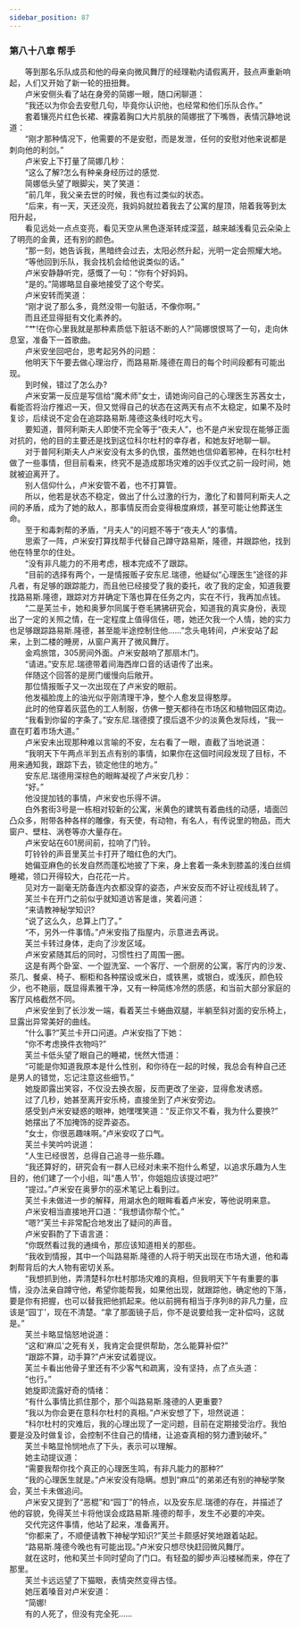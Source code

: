 ```yaml
---
sidebar_position: 87
---
```

### 第八十八章 帮手  


　　等到那名乐队成员和他的母亲向微风舞厅的经理勒内请假离开，鼓点声重新响起，人们又开始了新一轮的扭扭舞。  
　　卢米安侧头看了站在身旁的简娜一眼，随口闲聊道：  
　　“我还以为你会去安慰几句，毕竟你认识他，也经常和他们乐队合作。”  
　　套着镶亮片红色长裙、裸露着胸口大片肌肤的简娜抿了下嘴唇，表情沉静地说道：  
　　“刚才那种情况下，他需要的不是安慰，而是发泄，任何的安慰对他来说都是刺向他的利剑。”  
　　卢米安上下打量了简娜几秒：  
　　“这么了解?怎么有种亲身经历过的感觉.  
　　简娜低头望了眼脚尖，笑了笑道：  
　　“前几年，我父亲去世的时候，我也有过类似的状态。  
　　“后来，有一天，天还没亮，我妈妈就拉着我去了公寓的屋顶，陪着我等到太阳升起，  
　　看见远处一点点变亮，看见天空从黑色逐渐转成深蓝，越来越浅看见云朵染上了明亮的金黄，还有别的颜色。  
　　“那一刻，她告诉我，黑暗终会过去，太阳必然升起，光明一定会照耀大地。  
　　“等他回到乐队，我会找机会给他说类似的话。”  
　　卢米安静静听完，感慨了一句：“你有个好妈妈。  
　　“是的。”简娜略显自豪地接受了这个夸奖。  
　　卢米安转而笑道：  
　　“刚才说了那么多，竟然没带一句脏话，不像你啊。”  
　　而且还显得挺有文化素养的。  
　　“艹!在你心里我就是那种素质低下脏话不断的人?”简娜恨恨骂了一句，走向休息室，准备下一首歌曲。  
　　卢米安坐回吧台，思考起另外的问题：  
　　他明天下午要去做心理治疗，而路易斯.隆德在周日的每个时间段都有可能出现。  
　　到时候，错过了怎么办?  
　　卢米安第一反应是写信给“魔术师”女士，请她询问自己的心理医生苏茜女士，看能否将治疗推迟一天，但又觉得自己的状态在这两天有点不太稳定，如果不及时复诊，后续说不定会在追踪路易斯.隆德这条线时吃大亏。  
　　要知道，普阿利斯夫人即使不完全等于“夜夫人”，也不是卢米安现在能够正面对抗的，他的目的主要还是找到这位科尔杜村的幸存者，和她友好地聊一聊。  
　　对于普阿利斯夫人卢米安没有太多的仇恨，虽然她也信仰着邪神，在科尔杜村做了一些事情，但目前看来，终究不是造成那场灾难的凶手仪式之前一段时间，她就被迫离开了。  
　　别人信仰什么，卢米安管不着，也不打算管。  
　　所以，他若是状态不稳定，做出了什么过激的行为，激化了和普阿利斯夫人之间的矛盾，成为了她的敌人，那事情反而会变得极度麻烦，甚至可能让他葬送生命。  
　　至于和毒刺帮的矛盾，“月夫人”的问题不等于“夜夫人”的事情。  
　　思索了一阵，卢米安打算找帮手代替自己蹲守路易斯，隆德，并跟踪他，找到他在特里尔的住处。  
　　“没有非凡能力的不用考虑，根本完成不了跟踪。  
　　“目前的选择有两个，一是情报贩子安东尼.瑞德，他疑似“心理医生”途径的非凡者，有足够的跟踪能力，而且他已经接受了我的委托，收了我的定金，知道我要找路易斯.隆德，跟踪对方并确定下落也算在任务之内，实在不行，我再加点钱。  
　　“二是芙兰卡，她和奥萝尔同属于卷毛狒狒研究会，知道我的真实身份，表现出了一定的关照之情，在一定程度上值得信任，嗯，她还欠我一个人情，她的实力也足够跟踪路易斯.隆德，甚至能半途控制住他......”念头电转间，卢米安站了起来，上到二楼的睡房，从窗户离开了微风舞厅。  
　　金鸡旅馆，305房间外面。卢米安敲响了那扇木门。  
　　“请进。”安东尼.瑞德带着间海西岸口音的话语传了出来。  
　　伴随这个回答的是房门缓慢向后敞开。  
　　那位情报贩子又一次出现在了卢米安的眼前。  
　　他发福脸庞上的油光似乎刚清理干净，整个人愈发显得憨厚。  
　　此时的他穿着灰蓝色的工人制服，仿佛一整天都待在市场区和植物园区南边。  
　　“我看到你留的字条了。”安东尼.瑞德摸了摸后退不少的淡黄色发际线，“我一直在盯着市场大道。”  
　　卢米安未出现那种难以言喻的不安，左右看了一眼，直截了当地说道：  
　　“我明天下午两点半到五点有别的事情，如果你在这個时间段发现了目标，不用来通知我，跟踪下去，锁定他住的地方。”  
　　安东尼.瑞德用深棕色的眼眸凝视了卢米安几秒：  
　　“好。”  
　　他没提加钱的事情，卢米安也乐得不讲。  
　　白外套街3号是一栋相对较新的公寓，米黄色的建筑有着曲线的动感，墙面凹凸众多，附带各种各样的雕像，有天使，有动物，有名人，有传说里的物品，而大窗户、壁柱、涡卷等亦大量存在。  
　　卢米安站在601房间前，拉响了门铃。  
　　叮铃铃的声音里芙兰卡打开了暗红色的大门。  
　　她偏亚麻色的长发自然而蓬松地披了下来，身上套着一条未到膝盖的浅白丝绸睡裙，领口开得较大，白花花一片。  
　　见对方一副毫无防备连内衣都没穿的姿态，卢米安反而不好让视线乱转了。  
　　芙兰卡在开门之前似乎就知道访客是谁，笑着问道：  
　　“来请教神秘学知识?  
　　“说了这么久，总算上门了。”  
　　“不，另外一件事情。”卢米安指了指屋内，示意进去再说。  
　　芙兰卡转过身体，走向了沙发区域。  
　　卢米安紧随其后的同时，习惯性扫了周围一圈。  
　　这是有两个卧室、一个盥洗室、一个客厅、一个厨房的公寓，客厅内的沙发、茶几、餐桌、椅子、橱柜和各种摆设或米白，或铁黑，或银白，或浅灰，颜色较少，也不艳丽，既显得素雅干净，又有一种简练冷然的质感，和当前大部分家庭的客厅风格截然不同。  
　　卢米安坐到了长沙发一端，看着芙兰卡蜷曲双腿，半躺至斜对面的安乐椅上，显露出异常美好的曲线。  
　　“什么事?”芙兰卡开口问道。卢米安指了下她：  
　　“你不考虑换件衣物吗?”  
　　芙兰卡低头望了眼自己的睡裙，恍然大悟道：  
　　“可能是你知道我原本是什么性别，和你待在一起的时候，我总会有种自己还是男人的错觉，忘记注意这些细节。”  
　　她旋即露出笑容，不仅没去换衣服，反而更改了坐姿，显得愈发诱惑。  
　　过了几秒，她甚至离开安乐椅，直接坐到了卢米安旁边。  
　　感受到卢米安疑惑的眼神，她嘿嘿笑道：“反正你又不看，我为什么要换?”  
　　她摆出了不加掩饰的捉弄姿态。  
　　“女士，你很恶趣味啊。”卢米安叹了口气。  
　　芙兰卡笑吟吟说道：  
　　“人生已经很苦，总得自己追寻一些乐趣。  
　　“我还算好的，研究会有一群人已经对未来不抱什么希望，以追求乐趣为人生目的，他们建了一个小组，叫“愚人节'，你姐姐应该提过吧?”  
　　“提过。”卢米安在奥萝尔的巫术笔记上看到过。  
　　芙兰卡未做进一步的解释，用湖水色的眼眸看着卢米安，等他说明来意。  
　　卢米安相当直接地开口道：“我想请你帮个忙。”  
　　“嗯?”芙兰卡非常配合地发出了疑问的声音。  
　　卢米安斟酌了下语言道：  
　　“你既然看过我的通缉令，那应该知道相关的那些。  
　　“我收到情报，其中一个叫路易斯.隆德的人将于明天出现在市场大道，他和毒刺帮背后的大人物有密切关系。  
　　“我想抓到他，弄清楚科尔杜村那场灾难的真相，但我明天下午有重要的事情，没办法亲自蹲守他，希望你能帮我，如果他出现，就跟踪他，确定他的下落，要是你有把握，也可以替我把他抓起来。他以前拥有相当于序列8的非凡力量，应该是“园丁'，现在不清楚。“拿了那面镜子后，你不是说要给我一定补偿吗，这就是。”  
　　芙兰卡略显恼怒地说道：  
　　“这和'麻瓜'之死有关，我肯定会提供帮助，怎么能算补偿?”  
　　“跟踪不算，动手算?”卢米安试着提议。  
　　芙兰卡看出他骨子里还有不少客气和疏离，没有坚持，点了点头道：  
　　“也行。”  
　　她旋即流露好奇的情绪：  
　　“有什么事情比抓住那个，那个叫路易斯.隆德的人更重要?  
　　“我以为你会更在意科尔杜村的真相。”卢米安想了下，坦然说道：  
　　“科尔杜村的灾难后，我的心理出现了一定问题，目前在定期接受治疗。我怕要是没及时做复诊，会控制不住自己的情绪，让追查真相的努力遭到破坏。”  
　　芙兰卡略显怜悯地点了下头，表示可以理解。  
　　她主动提议道：  
　　“需要我帮你找个真正的心理医生鸣，有非凡能力的那种?”  
　　“我的心理医生就是。”卢米安没有隐瞒。想到“麻瓜”的弟弟还有别的神秘学聚会，芙兰卡未做追问。  
　　卢米安又提到了“恶棍”和“园丁”的特点，以及安东尼.瑞德的存在，并描述了他的容貌，免得芙兰卡将他误会成路易斯.隆德的帮手，发生不必要的冲突。  
　　交代完这件事情，他站了起来，准备离开。  
　　“你都来了，不顺便请教下神秘学知识?”芙兰卡颇感好笑地跟着站起。  
　　“路易斯.隆德今晚也有可能出现。”卢米安只想尽快赶回微风舞厅。  
　　就在这时，他和芙兰卡同时望向了门口。有轻盈的脚步声沿楼梯而来，停在了那里。  
　　芙兰卡远远望了下猫眼，表情突然变得古怪。  
　　她压着嗓音对卢米安道：  
　　“简娜!  
　　有的人死了，但没有完全死……  
